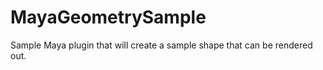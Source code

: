 MayaGeometrySample
==================

Sample Maya plugin that will create a sample shape that can be rendered out.
